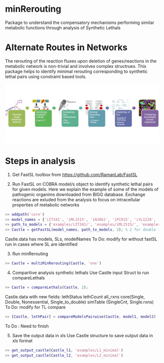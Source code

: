 # minRerouting
Package to understand the compensatory mechanisms performing similar metabolic functions through analysis of Synthetic Lethals

# Alternate Routes in Networks
The rerouting of the reaction fluxes upon deletion of genes/reactions in the metabolic network is non-trivial and involves complex structrues. This package helps to identify minimal rerouting corresponding to synthetic lethal pairs using constraint based tools.   

![Workflow for analysis of synthetic lethals](docs/workflow.jpg "Workflow for analysis of synthetic lethals")

# Steps in analysis
1. Get FastSL toolbox from https://github.com/RamanLab/FastSL

2. Run FastSL on COBRA model/s object to identify synthetic lethal pairs for given models.
Here we explain the example of some of the models of pathogenic organims downloaded from BIGG database. Exchange reactions are exluded from the analysis to focus on intracellular properties of metabolic networks

```Matlab 
>> addpath('core')
>> model_names = {'iIT341', 'iML1515', 'iNJ661', 'iPC815', 'iYL1228', 'STM_v1_0'} % Recommneded to rename model.mat file to modelNames.mat file
>> path_to_models = {'examples/iIT341/', 'examples/iML1515/', 'examples/iNJ661/','examples/iPC815/', 'examples/iYL1228/', 'examples/STM_v1_0/'}
>> Castle = getFastSL(model_names, path_to_models, 2); % 2 for double lethals and 3 for triple lethals
``` 

Castle.data has models, SLs, modelNames
 To Do: modify for without fastSL run in cases where SL are identified 

3. Run minRerouting
```Matlab 
>> Castle = multiMinRerouting(Castle, 'one')
``` 

4. Comparitive analysis synthetic lethals 
Use Castle input Struct to run compareLethals
```Matlab 
>> Castle = compareLethals(Castle, 2); 
```
Castle.data with new fields:
lethStatus 
lethCount 
all_rxns
core(Single, Double, Nonessential, Single_to_double)
simTable (SingleCnt, Single.rxns) 
 To Do: modify for TL compare

```Matlab 
>> [Castle, lethPair] = compareModelsPairwise(Castle, model1, model2)
```
To Do : Need to finish

5. Save the output data in xls
Use Castle structure to save output data in xls format
```Matlab 
>> get_output_castle(Castle_l1, 'examples/L1_minimal')
>> get_output_castle(Castle_l2, 'examples/L2_minimal')
```

